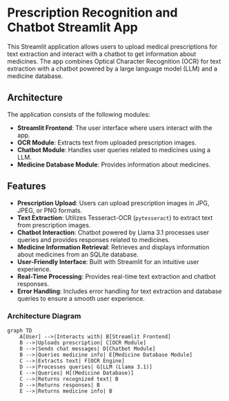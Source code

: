 # Prescription Recognition and Chatbot Streamlit App

This Streamlit application allows users to upload medical prescriptions for text extraction and interact with a chatbot to get information about medicines. The app combines Optical Character Recognition (OCR) for text extraction with a chatbot powered by a large language model (LLM) and a medicine database.

## Architecture

The application consists of the following modules:

- **Streamlit Frontend**: The user interface where users interact with the app.
- **OCR Module**: Extracts text from uploaded prescription images.
- **Chatbot Module**: Handles user queries related to medicines using a LLM.
- **Medicine Database Module**: Provides information about medicines.

## Features

- **Prescription Upload**: Users can upload prescription images in JPG, JPEG, or PNG formats.
- **Text Extraction**: Utilizes Tesseract-OCR (`pytesseract`) to extract text from prescription images.
- **Chatbot Interaction**: Chatbot powered by Llama 3.1 processes user queries and provides responses related to medicines.
- **Medicine Information Retrieval**: Retrieves and displays information about medicines from an SQLite database.
- **User-Friendly Interface**: Built with Streamlit for an intuitive user experience.
- **Real-Time Processing**: Provides real-time text extraction and chatbot responses.
- **Error Handling**: Includes error handling for text extraction and database queries to ensure a smooth user experience.

### Architecture Diagram

```mermaid
graph TD
    A[User] -->|Interacts with| B[Streamlit Frontend]
    B -->|Uploads prescription| C[OCR Module]
    B -->|Sends chat messages| D[Chatbot Module]
    B -->|Queries medicine info| E[Medicine Database Module]
    C -->|Extracts text| F[OCR Engine]
    D -->|Processes queries| G[LLM (Llama 3.1)]
    E -->|Queries| H[(Medicine Database)]
    C -->|Returns recognized text| B
    D -->|Returns responses| B
    E -->|Returns medicine info| B
